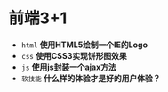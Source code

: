 # 前端3+1
- `html` **使用HTML5绘制一个IE的Logo**
- `css` **使用CSS3实现饼形图效果**
- `js` **使用js封装一个ajax方法**
- `软技能` **什么样的体验才是好的用户体验？**

